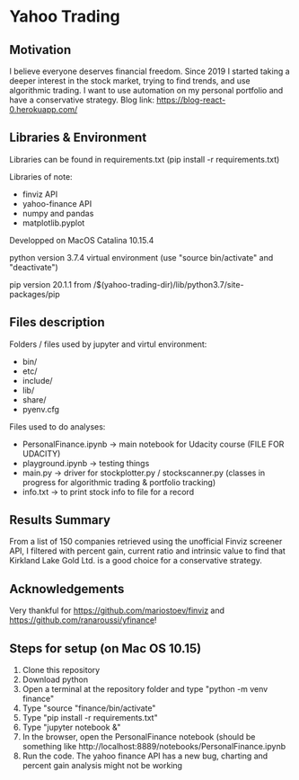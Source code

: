 # Yahoo Trading

## Motivation

I believe everyone deserves financial freedom. Since 2019 I started taking a deeper interest in the stock market, trying to find trends, and use algorithmic trading. I want to use automation on my personal portfolio and have a conservative strategy. Blog link: https://blog-react-0.herokuapp.com/ 

## Libraries & Environment

Libraries can be found in requirements.txt (pip install -r requirements.txt)

Libraries of note:
- finviz API
- yahoo-finance API
- numpy and pandas
- matplotlib.pyplot

Developped on MacOS Catalina 10.15.4

python version 3.7.4 virtual environment (use "source bin/activate" and "deactivate")

pip version 20.1.1 from /$(yahoo-trading-dir)/lib/python3.7/site-packages/pip

## Files description

Folders / files used by jupyter and virtul environment:

- bin/
- etc/
- include/
- lib/
- share/
- pyenv.cfg

Files used to do analyses:

- PersonalFinance.ipynb -> main notebook for Udacity course (FILE FOR UDACITY)
- playground.ipynb -> testing things
- main.py -> driver for stockplotter.py / stockscanner.py (classes in progress for algorithmic trading & portfolio tracking)
- info.txt -> to print stock info to file for a record

## Results Summary

From a list of 150 companies retrieved using the unofficial Finviz screener API, I filtered with percent gain, current ratio and intrinsic value to find that Kirkland Lake Gold Ltd. is a good choice for a conservative strategy.

## Acknowledgements

Very thankful for https://github.com/mariostoev/finviz and https://github.com/ranaroussi/yfinance!

## Steps for setup (on Mac OS 10.15)

1. Clone this repository
3. Download python
4. Open a terminal at the repository folder and type "python -m venv finance" 
5. Type "source "finance/bin/activate"
6. Type "pip install -r requirements.txt"
7. Type "jupyter notebook &"
8. In the browser, open the PersonalFinance notebook (should be something like http://localhost:8889/notebooks/PersonalFinance.ipynb
9. Run the code. The yahoo finance API has a new bug, charting and percent gain analysis might not be working

